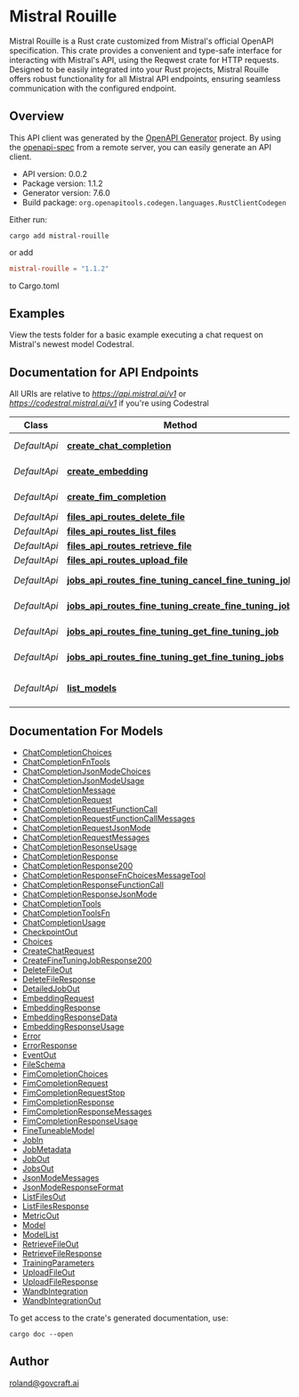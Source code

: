 # Mistral Rouille
Mistral Rouille is a Rust crate customized from Mistral's official OpenAPI specification. This crate provides a convenient and type-safe interface for interacting with Mistral's API, using the Reqwest crate for HTTP requests. Designed to be easily integrated into your Rust projects, Mistral Rouille offers robust functionality for all Mistral API endpoints, ensuring seamless communication with the configured endpoint.

## Overview

This API client was generated by the [OpenAPI Generator](https://openapi-generator.tech) project.  By using the [openapi-spec](https://openapis.org) from a remote server, you can easily generate an API client.

- API version: 0.0.2
- Package version: 1.1.2
- Generator version: 7.6.0
- Build package: `org.openapitools.codegen.languages.RustClientCodegen`

Either run:
```shell
cargo add mistral-rouille
```
or add
```toml
mistral-rouille = "1.1.2"
```
to Cargo.toml

## Examples
View the tests folder for a basic example executing a chat request on Mistral's newest model Codestral.

## Documentation for API Endpoints

All URIs are relative to *https://api.mistral.ai/v1* or *https://codestral.mistral.ai/v1* if you're using Codestral

Class | Method | HTTP request | Description
------------ | ------------- | ------------- | -------------
*DefaultApi* | [**create_chat_completion**](docs/DefaultApi.md#create_chat_completion) | **POST** /chat/completions | Create Chat Completions
*DefaultApi* | [**create_embedding**](docs/DefaultApi.md#create_embedding) | **POST** /embeddings | Create Embeddings
*DefaultApi* | [**create_fim_completion**](docs/DefaultApi.md#create_fim_completion) | **POST** /fim/completions | Create FIM Completions
*DefaultApi* | [**files_api_routes_delete_file**](docs/DefaultApi.md#files_api_routes_delete_file) | **DELETE** /files/{file_id} | Delete File
*DefaultApi* | [**files_api_routes_list_files**](docs/DefaultApi.md#files_api_routes_list_files) | **GET** /files | List Files
*DefaultApi* | [**files_api_routes_retrieve_file**](docs/DefaultApi.md#files_api_routes_retrieve_file) | **GET** /files/{file_id} | Retrieve File
*DefaultApi* | [**files_api_routes_upload_file**](docs/DefaultApi.md#files_api_routes_upload_file) | **POST** /files | Upload File
*DefaultApi* | [**jobs_api_routes_fine_tuning_cancel_fine_tuning_job**](docs/DefaultApi.md#jobs_api_routes_fine_tuning_cancel_fine_tuning_job) | **POST** /fine_tuning/jobs/{job_id}/cancel | Cancel Fine Tuning Job
*DefaultApi* | [**jobs_api_routes_fine_tuning_create_fine_tuning_job**](docs/DefaultApi.md#jobs_api_routes_fine_tuning_create_fine_tuning_job) | **POST** /fine_tuning/jobs | Create Fine Tuning Job
*DefaultApi* | [**jobs_api_routes_fine_tuning_get_fine_tuning_job**](docs/DefaultApi.md#jobs_api_routes_fine_tuning_get_fine_tuning_job) | **GET** /fine_tuning/jobs/{job_id} | Get Fine Tuning Job
*DefaultApi* | [**jobs_api_routes_fine_tuning_get_fine_tuning_jobs**](docs/DefaultApi.md#jobs_api_routes_fine_tuning_get_fine_tuning_jobs) | **GET** /fine_tuning/jobs | List Fine Tuning Jobs
*DefaultApi* | [**list_models**](docs/DefaultApi.md#list_models) | **GET** /models | List Available Models


## Documentation For Models

 - [ChatCompletionChoices](docs/ChatCompletionChoices.md)
 - [ChatCompletionFnTools](docs/ChatCompletionFnTools.md)
 - [ChatCompletionJsonModeChoices](docs/ChatCompletionJsonModeChoices.md)
 - [ChatCompletionJsonModeUsage](docs/ChatCompletionJsonModeUsage.md)
 - [ChatCompletionMessage](docs/ChatCompletionMessage.md)
 - [ChatCompletionRequest](docs/ChatCompletionRequest.md)
 - [ChatCompletionRequestFunctionCall](docs/ChatCompletionRequestFunctionCall.md)
 - [ChatCompletionRequestFunctionCallMessages](docs/ChatCompletionRequestFunctionCallMessages.md)
 - [ChatCompletionRequestJsonMode](docs/ChatCompletionRequestJsonMode.md)
 - [ChatCompletionRequestMessages](docs/ChatCompletionRequestMessages.md)
 - [ChatCompletionResonseUsage](docs/ChatCompletionResonseUsage.md)
 - [ChatCompletionResponse](docs/ChatCompletionResponse.md)
 - [ChatCompletionResponse200](docs/ChatCompletionResponse200.md)
 - [ChatCompletionResponseFnChoicesMessageTool](docs/ChatCompletionResponseFnChoicesMessageTool.md)
 - [ChatCompletionResponseFunctionCall](docs/ChatCompletionResponseFunctionCall.md)
 - [ChatCompletionResponseJsonMode](docs/ChatCompletionResponseJsonMode.md)
 - [ChatCompletionTools](docs/ChatCompletionTools.md)
 - [ChatCompletionToolsFn](docs/ChatCompletionToolsFn.md)
 - [ChatCompletionUsage](docs/ChatCompletionUsage.md)
 - [CheckpointOut](docs/CheckpointOut.md)
 - [Choices](docs/Choices.md)
 - [CreateChatRequest](docs/CreateChatRequest.md)
 - [CreateFineTuningJobResponse200](docs/CreateFineTuningJobResponse200.md)
 - [DeleteFileOut](docs/DeleteFileOut.md)
 - [DeleteFileResponse](docs/DeleteFileResponse.md)
 - [DetailedJobOut](docs/DetailedJobOut.md)
 - [EmbeddingRequest](docs/EmbeddingRequest.md)
 - [EmbeddingResponse](docs/EmbeddingResponse.md)
 - [EmbeddingResponseData](docs/EmbeddingResponseData.md)
 - [EmbeddingResponseUsage](docs/EmbeddingResponseUsage.md)
 - [Error](docs/Error.md)
 - [ErrorResponse](docs/ErrorResponse.md)
 - [EventOut](docs/EventOut.md)
 - [FileSchema](docs/FileSchema.md)
 - [FimCompletionChoices](docs/FimCompletionChoices.md)
 - [FimCompletionRequest](docs/FimCompletionRequest.md)
 - [FimCompletionRequestStop](docs/FimCompletionRequestStop.md)
 - [FimCompletionResponse](docs/FimCompletionResponse.md)
 - [FimCompletionResponseMessages](docs/FimCompletionResponseMessages.md)
 - [FimCompletionResponseUsage](docs/FimCompletionResponseUsage.md)
 - [FineTuneableModel](docs/FineTuneableModel.md)
 - [JobIn](docs/JobIn.md)
 - [JobMetadata](docs/JobMetadata.md)
 - [JobOut](docs/JobOut.md)
 - [JobsOut](docs/JobsOut.md)
 - [JsonModeMessages](docs/JsonModeMessages.md)
 - [JsonModeResponseFormat](docs/JsonModeResponseFormat.md)
 - [ListFilesOut](docs/ListFilesOut.md)
 - [ListFilesResponse](docs/ListFilesResponse.md)
 - [MetricOut](docs/MetricOut.md)
 - [Model](docs/Model.md)
 - [ModelList](docs/ModelList.md)
 - [RetrieveFileOut](docs/RetrieveFileOut.md)
 - [RetrieveFileResponse](docs/RetrieveFileResponse.md)
 - [TrainingParameters](docs/TrainingParameters.md)
 - [UploadFileOut](docs/UploadFileOut.md)
 - [UploadFileResponse](docs/UploadFileResponse.md)
 - [WandbIntegration](docs/WandbIntegration.md)
 - [WandbIntegrationOut](docs/WandbIntegrationOut.md)


To get access to the crate's generated documentation, use:

```
cargo doc --open
```

## Author

roland@govcraft.ai

